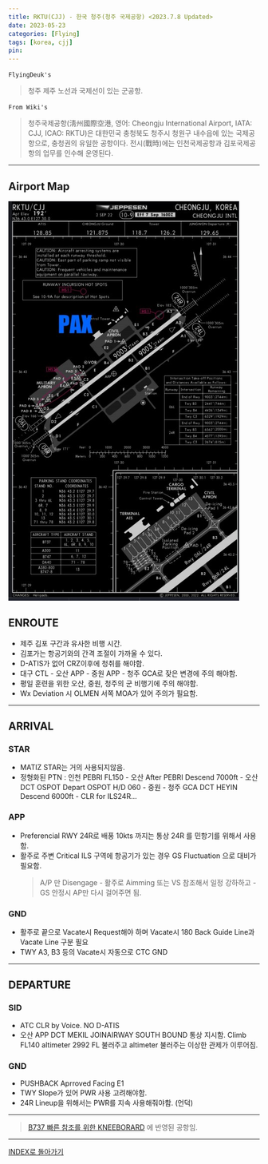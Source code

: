 ```yaml
---
title: RKTU(CJJ) - 한국 청주(청주 국제공항) <2023.7.8 Updated>
date: 2023-05-23
categories: [Flying]
tags: [korea, cjj]
pin:
---
```


`FlyingDeuk's`
>청주 제주 노선과 국제선이 있는 군공항. 

`From Wiki's`
>청주국제공항(淸州國際空港, 영어: Cheongju International Airport, IATA: CJJ, ICAO: RKTU)은 대한민국 충청북도 청주시 청원구 내수읍에 있는 국제공항으로, 충청권의 유일한 공항이다. 전시(戰時)에는 인천국제공항과 김포국제공항의 업무를 인수해 운영된다.

-------

## Airport Map
![cjj](/img/flying/airport/cjj_ap.jpg)


## ENROUTE
- 제주 김포 구간과 유사한 비행 시간. 
- 김포가는 항공기와의 간격 조절이 가까울 수 있다. 
- D-ATIS가 없어 CRZ이후에 청취를 해야함. 
- 대구 CTL - 오산 APP - 중원 APP - 청주 GCA로 잦은 변경에 주의 해야함. 
- 평일 훈련을 위한 오산, 중원, 청주의 군 비행기에 주의 해야함.
- Wx Deviation 시 OLMEN 서쪽 MOA가 있어 주의가 필요함. 

--------

## ARRIVAL

### STAR
- MATIZ STAR는 거의 사용되지않음.
- 정형화된 PTN : 인천 PEBRI FL150 - 오산 After PEBRI Descend 7000ft - 오산 DCT OSPOT Depart OSPOT H/D 060 - 중원 - 청주 GCA DCT HEYIN Descend 6000ft - CLR for ILS24R... 

### APP
- Preferencial RWY 24R로 배풍 10kts 까지는 통상 24R 를 민항기를 위해서 사용함. 
- 활주로 주변 Critical ILS 구역에 항공기가 있는 경우 GS Fluctuation 으로 대비가 필요함. 
    > A/P 만 Disengage - 활주로 Aimming 또는 VS 참조해서 일정 강하하고 - GS 안정시 AP만 다시 걸어주면 됨. 
    

### GND
- 활주로 끝으로 Vacate시 Request해야 하며 Vacate시 180 Back Guide Line과 Vacate Line 구분 필요
- TWY A3, B3 등의 Vacate시 자동으로 CTC GND

-------

## DEPARTURE
### SID
- ATC CLR by Voice. NO D-ATIS
- 오산 APP DCT MEKIL JOINAIRWAY SOUTH BOUND 통상 지시함. Climb FL140 altimeter 2992 FL 불러주고 altimeter 불러주는 이상한 관제가 이루어짐.


### GND
- PUSHBACK Aprroved Facing E1
- TWY Slope가 있어 PWR 사용 고려해야함. 
- 24R Lineup을 위해서는 PWR를 지속 사용해줘야함. (언덕)

  
----

> [B737 빠른 참조를 위한 KNEEBORARD](/posts/B737-kneeboard/) 에 반영된 공항임. 

----


[INDEX로 돌아가기](/posts/KoreaJapanChina/)
